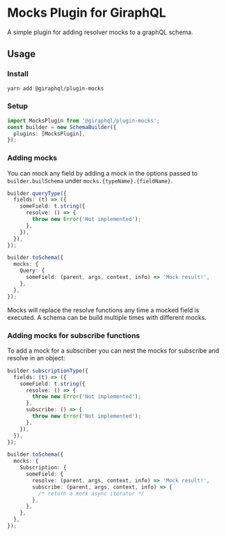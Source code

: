 # Mocks Plugin for GiraphQL

A simple plugin for adding resolver mocks to a graphQL schema.

## Usage

### Install

```bash
yarn add @giraphql/plugin-mocks
```

### Setup

```typescript
import MocksPlugin from '@giraphql/plugin-mocks';
const builder = new SchemaBuilder({
  plugins: [MocksPlugin],
});
```

### Adding mocks

You can mock any field by adding a mock in the options passed to `builder.builSchema` under
`mocks.{typeName}.{fieldName}`.

```typescript
builder.queryType({
  fields: (t) => ({
    someField: t.string({
      resolve: () => {
        throw new Error('Not implemented');
      },
    }),
  }),
});

builder.toSchema({
  mocks: {
    Query: {
      someField: (parent, args, context, info) => 'Mock result!',
    },
  },
});
```

Mocks will replace the resolve functions any time a mocked field is executed. A schema can be build
multiple times with different mocks.

### Adding mocks for subscribe functions

To add a mock for a subscriber you can nest the mocks for subscribe and resolve in an object:

```typescript
builder.subscriptionType({
  fields: (t) => ({
    someField: t.string({
      resolve: () => {
        throw new Error('Not implemented');
      },
      subscribe: () => {
        throw new Error('Not implemented');
      },
    }),
  }),
});

builder.toSchema({
  mocks: {
    Subscription: {
      someField: {
        resolve: (parent, args, context, info) => 'Mock result!',
        subscribe: (parent, args, context, info) => {
          /* return a mock async iterator */
        },
      },
    },
  },
});
```
